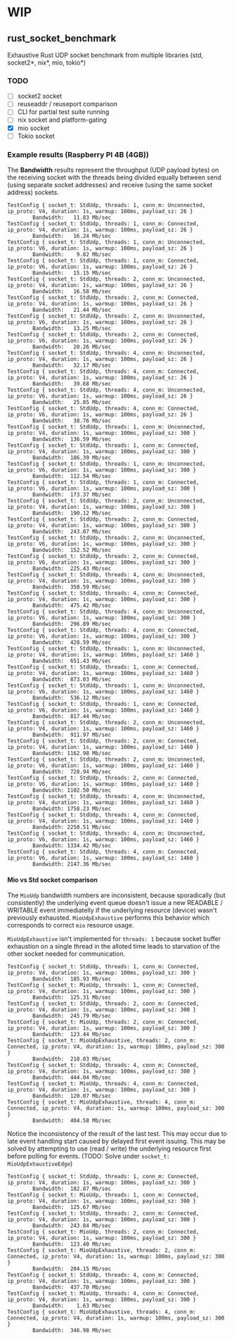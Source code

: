 # WIP

## rust_socket_benchmark

Exhaustive Rust UDP socket benchmark from multiple libraries (std, socket2*, nix*, mio, tokio*)

### TODO
- [ ] socket2 socket
- [ ] reuseaddr / reuseport comparison
- [ ] CLI for partial test suite running
- [ ] nix socket and platform-gating
- [x] mio socket
- [ ] Tokio socket

### Example results (Raspberry PI 4B (4GB))

The **Bandwidth** results represent the throughput (UDP payload bytes) on the receiving socket with the threads being divided equally between send (using separate socket addresses) and receive (using the same socket address) sockets.

```
TestConfig { socket_t: StdUdp, threads: 1, conn_m: Unconnected, ip_proto: V4, duration: 1s, warmup: 100ms, payload_sz: 26 }
        Bandwidth:   11.83 Mb/sec
TestConfig { socket_t: StdUdp, threads: 1, conn_m: Connected, ip_proto: V4, duration: 1s, warmup: 100ms, payload_sz: 26 }
        Bandwidth:   16.24 Mb/sec
TestConfig { socket_t: StdUdp, threads: 1, conn_m: Unconnected, ip_proto: V6, duration: 1s, warmup: 100ms, payload_sz: 26 }
        Bandwidth:    9.82 Mb/sec
TestConfig { socket_t: StdUdp, threads: 1, conn_m: Connected, ip_proto: V6, duration: 1s, warmup: 100ms, payload_sz: 26 }
        Bandwidth:   15.15 Mb/sec
TestConfig { socket_t: StdUdp, threads: 2, conn_m: Unconnected, ip_proto: V4, duration: 1s, warmup: 100ms, payload_sz: 26 }
        Bandwidth:   16.58 Mb/sec
TestConfig { socket_t: StdUdp, threads: 2, conn_m: Connected, ip_proto: V4, duration: 1s, warmup: 100ms, payload_sz: 26 }
        Bandwidth:   21.44 Mb/sec
TestConfig { socket_t: StdUdp, threads: 2, conn_m: Unconnected, ip_proto: V6, duration: 1s, warmup: 100ms, payload_sz: 26 }
        Bandwidth:   13.25 Mb/sec
TestConfig { socket_t: StdUdp, threads: 2, conn_m: Connected, ip_proto: V6, duration: 1s, warmup: 100ms, payload_sz: 26 }
        Bandwidth:   20.26 Mb/sec
TestConfig { socket_t: StdUdp, threads: 4, conn_m: Unconnected, ip_proto: V4, duration: 1s, warmup: 100ms, payload_sz: 26 }
        Bandwidth:   32.17 Mb/sec
TestConfig { socket_t: StdUdp, threads: 4, conn_m: Connected, ip_proto: V4, duration: 1s, warmup: 100ms, payload_sz: 26 }
        Bandwidth:   39.68 Mb/sec
TestConfig { socket_t: StdUdp, threads: 4, conn_m: Unconnected, ip_proto: V6, duration: 1s, warmup: 100ms, payload_sz: 26 }
        Bandwidth:   25.85 Mb/sec
TestConfig { socket_t: StdUdp, threads: 4, conn_m: Connected, ip_proto: V6, duration: 1s, warmup: 100ms, payload_sz: 26 }
        Bandwidth:   38.76 Mb/sec
TestConfig { socket_t: StdUdp, threads: 1, conn_m: Unconnected, ip_proto: V4, duration: 1s, warmup: 100ms, payload_sz: 300 }
        Bandwidth:  136.59 Mb/sec
TestConfig { socket_t: StdUdp, threads: 1, conn_m: Connected, ip_proto: V4, duration: 1s, warmup: 100ms, payload_sz: 300 }
        Bandwidth:  186.39 Mb/sec
TestConfig { socket_t: StdUdp, threads: 1, conn_m: Unconnected, ip_proto: V6, duration: 1s, warmup: 100ms, payload_sz: 300 }
        Bandwidth:  112.54 Mb/sec
TestConfig { socket_t: StdUdp, threads: 1, conn_m: Connected, ip_proto: V6, duration: 1s, warmup: 100ms, payload_sz: 300 }
        Bandwidth:  173.37 Mb/sec
TestConfig { socket_t: StdUdp, threads: 2, conn_m: Unconnected, ip_proto: V4, duration: 1s, warmup: 100ms, payload_sz: 300 }
        Bandwidth:  190.12 Mb/sec
TestConfig { socket_t: StdUdp, threads: 2, conn_m: Connected, ip_proto: V4, duration: 1s, warmup: 100ms, payload_sz: 300 }
        Bandwidth:  243.07 Mb/sec
TestConfig { socket_t: StdUdp, threads: 2, conn_m: Unconnected, ip_proto: V6, duration: 1s, warmup: 100ms, payload_sz: 300 }
        Bandwidth:  152.52 Mb/sec
TestConfig { socket_t: StdUdp, threads: 2, conn_m: Connected, ip_proto: V6, duration: 1s, warmup: 100ms, payload_sz: 300 }
        Bandwidth:  225.43 Mb/sec
TestConfig { socket_t: StdUdp, threads: 4, conn_m: Unconnected, ip_proto: V4, duration: 1s, warmup: 100ms, payload_sz: 300 }
        Bandwidth:  350.59 Mb/sec
TestConfig { socket_t: StdUdp, threads: 4, conn_m: Connected, ip_proto: V4, duration: 1s, warmup: 100ms, payload_sz: 300 }
        Bandwidth:  475.42 Mb/sec
TestConfig { socket_t: StdUdp, threads: 4, conn_m: Unconnected, ip_proto: V6, duration: 1s, warmup: 100ms, payload_sz: 300 }
        Bandwidth:  296.89 Mb/sec
TestConfig { socket_t: StdUdp, threads: 4, conn_m: Connected, ip_proto: V6, duration: 1s, warmup: 100ms, payload_sz: 300 }
        Bandwidth:  428.59 Mb/sec
TestConfig { socket_t: StdUdp, threads: 1, conn_m: Unconnected, ip_proto: V4, duration: 1s, warmup: 100ms, payload_sz: 1460 }
        Bandwidth:  651.43 Mb/sec
TestConfig { socket_t: StdUdp, threads: 1, conn_m: Connected, ip_proto: V4, duration: 1s, warmup: 100ms, payload_sz: 1460 }
        Bandwidth:  873.03 Mb/sec
TestConfig { socket_t: StdUdp, threads: 1, conn_m: Unconnected, ip_proto: V6, duration: 1s, warmup: 100ms, payload_sz: 1460 }
        Bandwidth:  536.12 Mb/sec
TestConfig { socket_t: StdUdp, threads: 1, conn_m: Connected, ip_proto: V6, duration: 1s, warmup: 100ms, payload_sz: 1460 }
        Bandwidth:  817.44 Mb/sec
TestConfig { socket_t: StdUdp, threads: 2, conn_m: Unconnected, ip_proto: V4, duration: 1s, warmup: 100ms, payload_sz: 1460 }
        Bandwidth:  911.97 Mb/sec
TestConfig { socket_t: StdUdp, threads: 2, conn_m: Connected, ip_proto: V4, duration: 1s, warmup: 100ms, payload_sz: 1460 }
        Bandwidth: 1162.98 Mb/sec
TestConfig { socket_t: StdUdp, threads: 2, conn_m: Unconnected, ip_proto: V6, duration: 1s, warmup: 100ms, payload_sz: 1460 }
        Bandwidth:  728.94 Mb/sec
TestConfig { socket_t: StdUdp, threads: 2, conn_m: Connected, ip_proto: V6, duration: 1s, warmup: 100ms, payload_sz: 1460 }
        Bandwidth: 1102.50 Mb/sec
TestConfig { socket_t: StdUdp, threads: 4, conn_m: Unconnected, ip_proto: V4, duration: 1s, warmup: 100ms, payload_sz: 1460 }
        Bandwidth: 1758.23 Mb/sec
TestConfig { socket_t: StdUdp, threads: 4, conn_m: Connected, ip_proto: V4, duration: 1s, warmup: 100ms, payload_sz: 1460 }
        Bandwidth: 2250.51 Mb/sec
TestConfig { socket_t: StdUdp, threads: 4, conn_m: Unconnected, ip_proto: V6, duration: 1s, warmup: 100ms, payload_sz: 1460 }
        Bandwidth: 1334.42 Mb/sec
TestConfig { socket_t: StdUdp, threads: 4, conn_m: Connected, ip_proto: V6, duration: 1s, warmup: 100ms, payload_sz: 1460 }
        Bandwidth: 2147.36 Mb/sec
```

#### Mio vs Std socket comparison

The `MioUdp` bandwidth numbers are inconsistent, because sporadically (but consistently) the underlying event queue doesn't issue a new READABLE / WRITABLE event immediatelly if the underlying resource (device) wasn't previously exhausted. `MioUdpExhaustive` performs this behavior which corresponds to correct `mio` resource usage.

`MioUdpExhaustive` isn't implemented for `threads: 1` because socket buffer exhaustion on a single thread in the alloted time leads to starvation of the other socket needed for communication.

```
TestConfig { socket_t: StdUdp, threads: 1, conn_m: Connected, ip_proto: V4, duration: 1s, warmup: 100ms, payload_sz: 300 }
        Bandwidth:  185.93 Mb/sec
TestConfig { socket_t: MioUdp, threads: 1, conn_m: Connected, ip_proto: V4, duration: 1s, warmup: 100ms, payload_sz: 300 }
        Bandwidth:  125.31 Mb/sec
TestConfig { socket_t: StdUdp, threads: 2, conn_m: Connected, ip_proto: V4, duration: 1s, warmup: 100ms, payload_sz: 300 }
        Bandwidth:  245.79 Mb/sec
TestConfig { socket_t: MioUdp, threads: 2, conn_m: Connected, ip_proto: V4, duration: 1s, warmup: 100ms, payload_sz: 300 }
        Bandwidth:  123.44 Mb/sec
TestConfig { socket_t: MioUdpExhaustive, threads: 2, conn_m: Connected, ip_proto: V4, duration: 1s, warmup: 100ms, payload_sz: 300 }
        Bandwidth:  210.03 Mb/sec
TestConfig { socket_t: StdUdp, threads: 4, conn_m: Connected, ip_proto: V4, duration: 1s, warmup: 100ms, payload_sz: 300 }
        Bandwidth:  444.04 Mb/sec
TestConfig { socket_t: MioUdp, threads: 4, conn_m: Connected, ip_proto: V4, duration: 1s, warmup: 100ms, payload_sz: 300 }
        Bandwidth:  120.07 Mb/sec
TestConfig { socket_t: MioUdpExhaustive, threads: 4, conn_m: Connected, ip_proto: V4, duration: 1s, warmup: 100ms, payload_sz: 300 }
        Bandwidth:  404.58 Mb/sec
```

Notice the inconsistency of the result of the last test. This may occur due to late event handling start caused by delayed first event issuing. This may be solved by attempting to use (read / write) the underlying resource first before polling for events. (TODO: Solve under `socket_t: MioUdpExhaustiveEdge`)

```
TestConfig { socket_t: StdUdp, threads: 1, conn_m: Connected, ip_proto: V4, duration: 1s, warmup: 100ms, payload_sz: 300 }
        Bandwidth:  182.87 Mb/sec
TestConfig { socket_t: MioUdp, threads: 1, conn_m: Connected, ip_proto: V4, duration: 1s, warmup: 100ms, payload_sz: 300 }
        Bandwidth:  125.67 Mb/sec
TestConfig { socket_t: StdUdp, threads: 2, conn_m: Connected, ip_proto: V4, duration: 1s, warmup: 100ms, payload_sz: 300 }
        Bandwidth:  243.84 Mb/sec
TestConfig { socket_t: MioUdp, threads: 2, conn_m: Connected, ip_proto: V4, duration: 1s, warmup: 100ms, payload_sz: 300 }
        Bandwidth:  123.40 Mb/sec
TestConfig { socket_t: MioUdpExhaustive, threads: 2, conn_m: Connected, ip_proto: V4, duration: 1s, warmup: 100ms, payload_sz: 300 }
        Bandwidth:  204.15 Mb/sec
TestConfig { socket_t: StdUdp, threads: 4, conn_m: Connected, ip_proto: V4, duration: 1s, warmup: 100ms, payload_sz: 300 }
        Bandwidth:  437.70 Mb/sec
TestConfig { socket_t: MioUdp, threads: 4, conn_m: Connected, ip_proto: V4, duration: 1s, warmup: 100ms, payload_sz: 300 }
        Bandwidth:    1.63 Mb/sec
TestConfig { socket_t: MioUdpExhaustive, threads: 4, conn_m: Connected, ip_proto: V4, duration: 1s, warmup: 100ms, payload_sz: 300 }
        Bandwidth:  346.98 Mb/sec
```